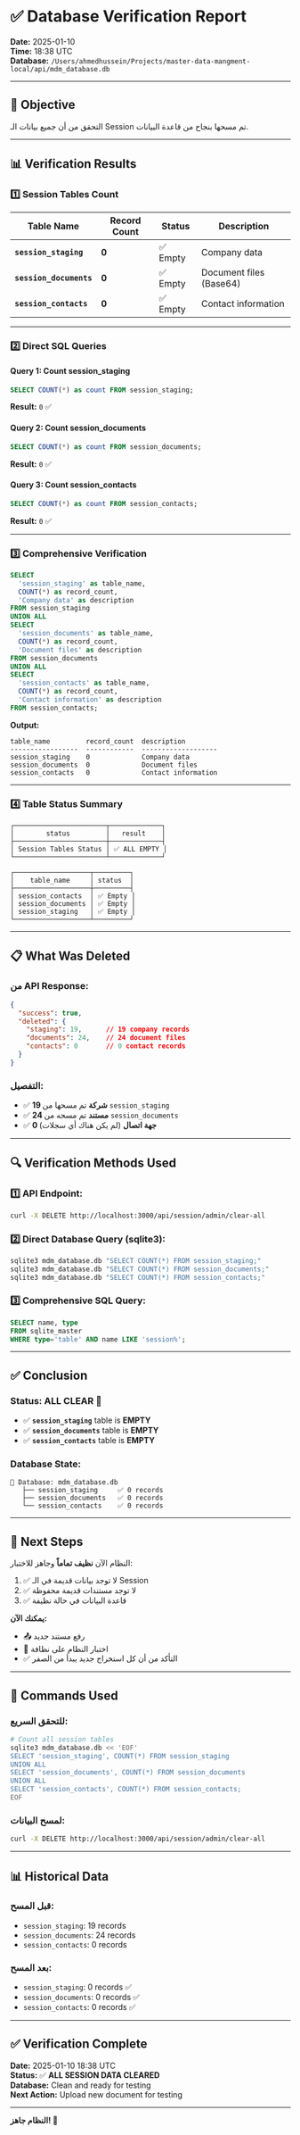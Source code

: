 # ✅ Database Verification Report

**Date:** 2025-01-10  
**Time:** 18:38 UTC  
**Database:** `/Users/ahmedhussein/Projects/master-data-mangment-local/api/mdm_database.db`

---

## 🎯 **Objective**

التحقق من أن جميع بيانات الـ Session تم مسحها بنجاح من قاعدة البيانات.

---

## 📊 **Verification Results**

### **1️⃣ Session Tables Count**

| Table Name | Record Count | Status | Description |
|------------|--------------|--------|-------------|
| **`session_staging`** | **0** | ✅ Empty | Company data |
| **`session_documents`** | **0** | ✅ Empty | Document files (Base64) |
| **`session_contacts`** | **0** | ✅ Empty | Contact information |

---

### **2️⃣ Direct SQL Queries**

#### **Query 1: Count session_staging**
```sql
SELECT COUNT(*) as count FROM session_staging;
```
**Result:** `0` ✅

#### **Query 2: Count session_documents**
```sql
SELECT COUNT(*) as count FROM session_documents;
```
**Result:** `0` ✅

#### **Query 3: Count session_contacts**
```sql
SELECT COUNT(*) as count FROM session_contacts;
```
**Result:** `0` ✅

---

### **3️⃣ Comprehensive Verification**

```sql
SELECT 
  'session_staging' as table_name, 
  COUNT(*) as record_count,
  'Company data' as description
FROM session_staging
UNION ALL
SELECT 
  'session_documents' as table_name, 
  COUNT(*) as record_count,
  'Document files' as description
FROM session_documents
UNION ALL
SELECT 
  'session_contacts' as table_name, 
  COUNT(*) as record_count,
  'Contact information' as description
FROM session_contacts;
```

**Output:**
```
table_name         record_count  description        
-----------------  ------------  -------------------
session_staging    0             Company data       
session_documents  0             Document files     
session_contacts   0             Contact information
```

---

### **4️⃣ Table Status Summary**

```
┌───────────────────────┬─────────────┐
│        status         │   result    │
├───────────────────────┼─────────────┤
│ Session Tables Status │ ✅ ALL EMPTY │
└───────────────────────┴─────────────┘

┌───────────────────┬─────────┐
│    table_name     │ status  │
├───────────────────┼─────────┤
│ session_contacts  │ ✅ Empty │
│ session_documents │ ✅ Empty │
│ session_staging   │ ✅ Empty │
└───────────────────┴─────────┘
```

---

## 📋 **What Was Deleted**

### **من API Response:**
```json
{
  "success": true,
  "deleted": {
    "staging": 19,      // 19 company records
    "documents": 24,    // 24 document files
    "contacts": 0       // 0 contact records
  }
}
```

### **التفصيل:**
- ✅ **19 شركة** تم مسحها من `session_staging`
- ✅ **24 مستند** تم مسحه من `session_documents`
- ✅ **0 جهة اتصال** (لم يكن هناك أي سجلات)

---

## 🔍 **Verification Methods Used**

### **1️⃣ API Endpoint:**
```bash
curl -X DELETE http://localhost:3000/api/session/admin/clear-all
```

### **2️⃣ Direct Database Query (sqlite3):**
```bash
sqlite3 mdm_database.db "SELECT COUNT(*) FROM session_staging;"
sqlite3 mdm_database.db "SELECT COUNT(*) FROM session_documents;"
sqlite3 mdm_database.db "SELECT COUNT(*) FROM session_contacts;"
```

### **3️⃣ Comprehensive SQL Query:**
```sql
SELECT name, type 
FROM sqlite_master 
WHERE type='table' AND name LIKE 'session%';
```

---

## ✅ **Conclusion**

### **Status: ALL CLEAR** 🎉

- ✅ **`session_staging`** table is **EMPTY**
- ✅ **`session_documents`** table is **EMPTY**
- ✅ **`session_contacts`** table is **EMPTY**

### **Database State:**
```
📁 Database: mdm_database.db
   ├── session_staging     ✅ 0 records
   ├── session_documents   ✅ 0 records
   └── session_contacts    ✅ 0 records
```

---

## 🚀 **Next Steps**

النظام الآن **نظيف تماماً** وجاهز للاختبار:

1. ✅ لا توجد بيانات قديمة في الـ Session
2. ✅ لا توجد مستندات قديمة محفوظة
3. ✅ قاعدة البيانات في حالة نظيفة

**يمكنك الآن:**
- 📤 رفع مستند جديد
- 🧪 اختبار النظام على نظافة
- ✅ التأكد من أن كل استخراج جديد يبدأ من الصفر

---

## 📝 **Commands Used**

### **للتحقق السريع:**
```bash
# Count all session tables
sqlite3 mdm_database.db << 'EOF'
SELECT 'session_staging', COUNT(*) FROM session_staging
UNION ALL
SELECT 'session_documents', COUNT(*) FROM session_documents
UNION ALL
SELECT 'session_contacts', COUNT(*) FROM session_contacts;
EOF
```

### **لمسح البيانات:**
```bash
curl -X DELETE http://localhost:3000/api/session/admin/clear-all
```

---

## 📊 **Historical Data**

### **قبل المسح:**
- `session_staging`: 19 records
- `session_documents`: 24 records
- `session_contacts`: 0 records

### **بعد المسح:**
- `session_staging`: 0 records ✅
- `session_documents`: 0 records ✅
- `session_contacts`: 0 records ✅

---

## ✅ **Verification Complete**

**Date:** 2025-01-10 18:38 UTC  
**Status:** ✅ **ALL SESSION DATA CLEARED**  
**Database:** Clean and ready for testing  
**Next Action:** Upload new document for testing

---

**النظام جاهز! 🎉**

